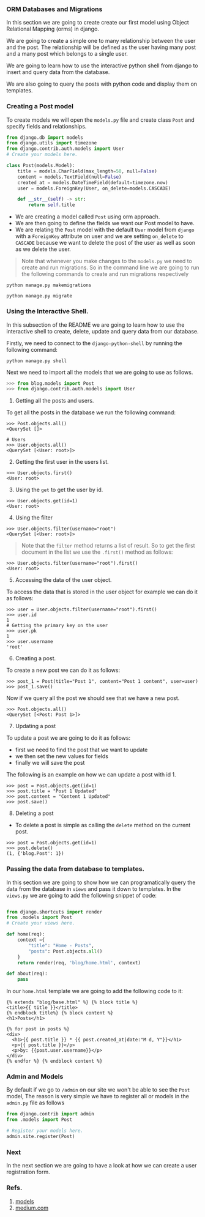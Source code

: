 ### ORM Databases and Migrations

In this section we are going to create create our first model using Object Relational Mapping (orms) in django.

We are going to create a simple one to many relationship between the user and the post. The relationship will be defined as the user having many post and a many post which belongs to a single user.

We are going to learn how to use the interactive python shell from django to insert and query data from the database.

We are also going to query the posts with python code and display them on templates.

### Creating a Post model

To create models we will open the `models.py` file and create class `Post` and specify fields and relationships.

```py
from django.db import models
from django.utils import timezone
from django.contrib.auth.models import User
# Create your models here.

class Post(models.Model):
    title = models.CharField(max_length=50, null=False)
    content = models.TextField(null=False)
    created_at = models.DateTimeField(default=timezone.now)
    user = models.ForeignKey(User, on_delete=models.CASCADE)

    def __str__(self) -> str:
        return self.title
```

- We are creating a model called `Post` using orm approach.
- We are then going to define the fields we want our Post model to have.
- We are relating the `Post` model with the default `User` model from `django` with a `ForeignKey` attribute on user and we are setting `on_delete` to `CASCADE` because we want to delete the post of the user as well as soon as we delete the user.

> Note that whenever you make changes to the `models.py` we need to create and run migrations. So in the command line we are going to run the following commands to create and run migrations respectively

```shell
python manage.py makemigrations

python manage.py migrate
```

### Using the Interactive Shell.

In this subsection of the README we are going to learn how to use the interactive shell to create, delete, update and query data from our database.

Firstly, we need to connect to the `django-python-shell` by running the following command:

```shell
python manage.py shell
```

Next we need to import all the models that we are going to use as follows.

```py
>>> from blog.models import Post
>>> from django.contrib.auth.models import User
```

1. Getting all the posts and users.

To get all the posts in the database we run the following command:

```shell
>>> Post.objects.all()
<QuerySet []>

# Users
>>> User.objects.all()
<QuerySet [<User: root>]>
```

2. Getting the first user in the users list.

```shell
>>> User.objects.first()
<User: root>
```

3. Using the `get` to get the user by id.

```shell
>>> User.objects.get(id=1)
<User: root>
```

4. Using the filter

```shell
>>> User.objects.filter(username="root")
<QuerySet [<User: root>]>
```

> Note that the `filter` method returns a list of result. So to get the first document in the list we use the `.first()` method as follows:

```shell
>>> User.objects.filter(username="root").first()
<User: root>
```

5. Accessing the data of the user object.

To access the data that is stored in the user object for example we can do it as follows:

```shell
>>> user = User.objects.filter(username="root").first()
>>> user.id
1
# Getting the primary key on the user
>>> user.pk
1
>>> user.username
'root'
```

6. Creating a post.

To create a new post we can do it as follows:

```shell
>>> post_1 = Post(title="Post 1", content="Post 1 content", user=user)
>>> post_1.save()
```

Now if we query all the post we should see that we have a new post.

```shell
>>> Post.objects.all()
<QuerySet [<Post: Post 1>]>
```

7. Updating a post

To update a post we are going to do it as follows:

- first we need to find the post that we want to update
- we then set the new values for fields
- finally we will save the post

The following is an example on how we can update a post with id 1.

```shell
>>> post = Post.objects.get(id=1)
>>> post.title = "Post 1 Updated"
>>> post.content = "Content 1 Updated"
>>> post.save()
```

8. Deleting a post

- To delete a post is simple as calling the `delete` method on the current post.

```shell
>>> post = Post.objects.get(id=1)
>>> post.delete()
(1, {'blog.Post': 1})
```

### Passing the data from database to templates.

In this section we are going to show how we can programatically query the data from the database in `views` and pass it down to templates. In the `views.py` we are going to add the following snippet of code:

```py

from django.shortcuts import render
from .models import Post
# Create your views here.

def home(req):
    context ={
        "title": "Home - Posts",
        "posts": Post.objects.all()
    }
    return render(req, 'blog/home.html', context)

def about(req):
    pass
```

In our `home.html` template we are going to add the following code to it:

```shell
{% extends "blog/base.html" %} {% block title %}
<title>{{ title }}</title>
{% endblock title%} {% block content %}
<h1>Posts</h1>

{% for post in posts %}
<div>
  <h1>{{ post.title }} * {{ post.created_at|date:"M d, Y"}}</h1>
  <p>{{ post.title }}</p>
  <p>by: {{post.user.username}}</p>
</div>
{% endfor %} {% endblock content %}

```

### Admin and Models

By default if we go to `/admin` on our site we won't be able to see the `Post` model, The reason is very simple we have to register all or models in the `admin.py` file as follows

```py
from django.contrib import admin
from .models import Post

# Register your models here.
admin.site.register(Post)
```

### Next

In the next section we are going to have a look at how we can create a user registration form.

### Refs.

1. [models](https://docs.djangoproject.com/en/4.0/topics/db/models/)
2. [medium.com](https://medium.com/@ksarthak4ever/django-models-and-shell-8c48963d83a3)
